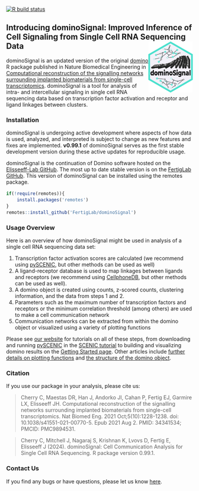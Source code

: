 [![R build status](https://github.com/FertigLab/dominoSignal/workflows/r-build-check/badge.svg?branch=master)](https://github.com/FertigLab/dominoSignal/actions?workflow=r-build-check)

## Introducing dominoSignal: Improved Inference of Cell Signaling from Single Cell RNA Sequencing Data <a href="https://fertiglab.github.io/dominoSignal/"><img src="man/figures/logo.svg" align="right" height="138" alt="dominoSignal logo" /></a>

dominoSignal is an updated version of the original [domino](https://github.com/Elisseeff-Lab/domino) R package published in Nature Biomedical Engineering in [Computational reconstruction of the signalling networks surrounding implanted biomaterials from single-cell transcriptomics](https://doi.org/10.1038/s41551-021-00770-5). dominoSignal is a tool for analysis of intra- and intercellular signaling in single cell RNA sequencing data based on transcription factor activation and receptor and ligand linkages between clusters.

### Installation

dominoSignal is undergoing active development where aspects of how data is used, analyzed, and interpreted is subject to change as new features and fixes are implemented. **v0.99.1** of dominoSignal serves as the first stable development version during these active updates for reproducible usage.

dominoSignal is the continuation of Domino software hosted on the [Elisseeff-Lab GitHub](https://github.com/Elisseeff-Lab/domino). The most up to date stable version is on the [FertigLab GitHub](https://github.com/FertigLab). This version of dominoSignal can be installed using the remotes package.

```r
if(!require(remotes)){
    install.packages('remotes')
}
remotes::install_github('FertigLab/dominoSignal')
```

### Usage Overview

Here is an overview of how dominoSignal might be used in analysis of a single cell RNA sequencing data set:

1. Transcription factor activation scores are calculated (we recommend using [pySCENIC](https://pyscenic.readthedocs.io/en/latest/), but other methods can be used as well)
2. A ligand-receptor database is used to map linkages between ligands and receptors (we recommend using [CellphoneDB](https://www.cellphonedb.org/), but other methods can be used as well).
3. A domino object is created using counts, z-scored counts, clustering information, and the data from steps 1 and 2.
4. Parameters such as the maximum number of transcription factors and receptors or the minimum correlation threshold (among others) are used to make a cell communication network
5. Communication networks can be extracted from within the domino object or visualized using a variety of plotting functions

Please see [our website](https://fertiglab.github.io/dominoSignal/) for tutorials on all of these steps, from downloading and running [pySCENIC](https://pyscenic.readthedocs.io/en/latest/) in the [SCENIC tutorial](https://fertiglab.github.io/dominoSignal/articles/tf_scenic_vignette.html) to building and visualizing domino results on the [Getting Started page](https://fertiglab.github.io/dominoSignal/articles/dominoSignal). Other articles include [further details on plotting functions](https://fertiglab.github.io/dominoSignal/articles/plotting_vignette.html) and [the structure of the domino object](https://fertiglab.github.io/dominoSignal/articles/domino_object_vignette.html).

### Citation

If you use our package in your analysis, please cite us:

> Cherry C, Maestas DR, Han J, Andorko JI, Cahan P, Fertig EJ, Garmire LX, Elisseeff JH. Computational reconstruction of the signalling networks surrounding implanted biomaterials from single-cell transcriptomics. Nat Biomed Eng. 2021 Oct;5(10):1228-1238. doi: 10.1038/s41551-021-00770-5. Epub 2021 Aug 2. PMID: 34341534; PMCID: PMC9894531.

> Cherry C, Mitchell J, Nagaraj S, Krishnan K, Lvovs D, Fertig E, Elisseeff J (2024). dominoSignal: Cell Communication Analysis for Single Cell RNA Sequencing. R package version 0.99.1.

### Contact Us
If you find any bugs or have questions, please let us know [here](https://github.com/FertigLab/dominoSignal/issues).
